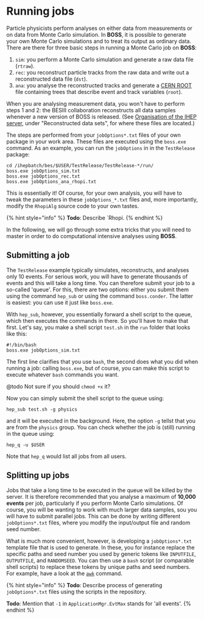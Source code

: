 # Running jobs

Particle physicists perform analyses on either data from measurements or on data from Monte Carlo simulation. In **BOSS**, it is possible to generate your own Monte Carlo simulations and to treat its output as ordinary data. There are there for three basic steps in running a Monte Carlo job on **BOSS**:

1. `sim`: you perform a Monte Carlo simulation and generate a raw data file \(`rtraw`\).
2. `rec`: you reconstruct particle tracks from the raw data and write out a reconstructed data file \(`dst`\).
3. `ana`: you analyse the reconstructed tracks and generate a [CERN ROOT](https://root.cern.ch/input-and-output) file containing trees that describe event and track variables \(`root`\).

When you are analysing measurement data, you won't have to perform steps 1 and 2: the BESIII collaboration reconstructs all data samples whenever a new version of BOSS is released. \(See [Organisation of the IHEP server](https://github.com/redeboer/BOSS_Afterburner/tree/902bbfd0a1c109e93d69e39a384ddfed810d8a02/organisation-of-the-ihep-server/README.md), under "Reconstructed data sets", for where these files are located.\)

The steps are performed from your `jobOptions*.txt` files of your own package in your work area. These files are executed using the `boss.exe` command. As an example, you can run the `jobOptions` in in the `TestRelease` package:

```text
cd /ihepbatch/bes/$USER/TestRelease/TestRelease-*/run/
boss.exe jobOptions_sim.txt
boss.exe jobOptions_rec.txt
boss.exe jobOptions_ana_rhopi.txt
```

This is essentially it! Of course, for your own analysis, you will have to tweak the parameters in these `jobOptions_*.txt` files and, more importantly, modify the `RhopiAlg` source code to your own tastes.

{% hint style="info" %}
**Todo**: Describe \`Rhopi.
{% endhint %}

In the following, we will go through some extra tricks that you will need to master in order to do computational intensive analyses using **BOSS**.

## Submitting a job

The `TestRelease` example typically simulates, reconstructs, and analyses only 10 events. For serious work, you will have to generate thousands of events and this will take a long time. You can therefore submit your job to a so-called 'queue'. For this, there are two options: either you submit them using the command `hep_sub` or using the command `boss.conder`. The latter is easiest: you can use it just like `boss.exe`.

With `hep_sub`, however, you essentially forward a shell script to the queue, which then executes the commands in there. So you'll have to make that first. Let's say, you make a shell script `test.sh` in the `run` folder that looks like this:

```text
#!/bin/bash
boss.exe jobOptions_sim.txt
```

The first line clarifies that you use `bash`, the second does what you did when running a job: calling `boss.exe`, but of course, you can make this script to execute whatever `bash` commands you want.

@todo Not sure if you should `chmod +x` it?

Now you can simply submit the shell script to the queue using:

```text
hep_sub test.sh -g physics
```

and it will be executed in the background. Here, the option `-g` tellst that you are from the `physics` group. You can check whether the job is \(still\) running in the queue using:

```text
hep_q -u $USER
```

Note that `hep_q` would list all jobs from all users.

## Splitting up jobs

Jobs that take a long time to be executed in the queue will be killed by the server. It is therefore recommended that you analyse a maximum of **10,000 events** per job, particularly if you perform Monte Carlo simulations. Of course, you will be wanting to work with much larger data samples, sou you will have to submit parallel jobs. This can be done by writing different `jobOptions*.txt` files, where you modify the input/output file and random seed number.

What is much more convenient, however, is developing a `jobOptions*.txt` template file that is used to generate. In these, you for instance replace the specific paths and seed number you used by generic tokens like `INPUTFILE`, `OUTPUTFILE`, and `RANDOMSEED`. You can then use a `bash` script \(or comparable shell scripts\) to replace these tokens by unique paths and seed numbers. For example, have a look at the [`awk`](https://www.tldp.org/LDP/abs/html/awk.html) command.

{% hint style="info" %}
**Todo**: Describe process of generating `jobOptions*.txt` files  using the scripts in the repository.

**Todo**: Mention that `-1` in `ApplicationMgr.EvtMax` stands for 'all events'.
{% endhint %}

